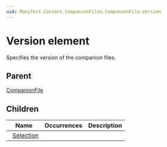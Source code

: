 ```yaml
---
uid: Manifest.Content.CompanionFiles.CompanionFile.Version
---
```


# Version element

Specifies the version of the companion files.

## Parent

[CompanionFile](xref:Manifest.Content.CompanionFiles.CompanionFile)

## Children

|Name|Occurrences|Description|
|--- |--- |--- |
|&nbsp;&nbsp;[Selection](xref:Manifest.Content.CompanionFiles.CompanionFile.Version.Selection)|||
